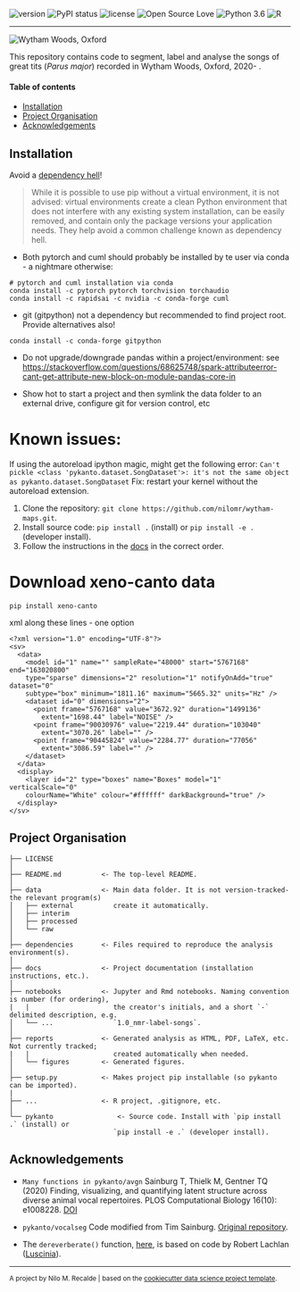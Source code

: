 ![version](https://img.shields.io/badge/package_version-0.1.0-orange)
![PyPI status](https://img.shields.io/pypi/status/ansicolortags.svg)
![license](https://img.shields.io/github/license/mashape/apistatus.svg)
![Open Source Love](https://img.shields.io/badge/open%20source%3F-yes!-lightgrey)
![Python 3.6](https://img.shields.io/badge/python-3.6-brightgreen.svg)
![R](https://img.shields.io/badge/R-3.6.2-informational)

***

![Wytham Woods, Oxford](/resources/README_img/wytham_net.jpg)

This repository contains code to segment, label and analyse the songs of great tits (*Parus major*) recorded in Wytham Woods, Oxford, 2020- .

#### Table of contents
  - [Installation](#installation)
  - [Project Organisation](#project-organisation)
  - [Acknowledgements](#acknowledgements)

## Installation

Avoid a [dependency hell](https://en.wikipedia.org/wiki/Dependency_hell)!
 > While it is possible to use pip without a virtual environment, it is not advised: virtual environments create a clean Python environment that does not interfere with any existing system installation, can be easily removed, and contain only the package versions your application needs. They help avoid a common challenge known as dependency hell.

- Both pytorch and cuml should probably be installed by te user via conda - a nightmare otherwise:

```
# pytorch and cuml installation via conda
conda install -c pytorch pytorch torchvision torchaudio   
conda install -c rapidsai -c nvidia -c conda-forge cuml 
```

- git (gitpython) not a dependency but recommended to find project root. Provide alternatives also! 
```
conda install -c conda-forge gitpython
```

- Do not upgrade/downgrade pandas within a project/environment: see https://stackoverflow.com/questions/68625748/spark-attributeerror-cant-get-attribute-new-block-on-module-pandas-core-in

- Show hot to start a project and then symlink the data folder to an external drive, configure git for version control, etc

# Known issues:
If using the autoreload ipython magic, might get the following error:
`Can't pickle <class 'pykanto.dataset.SongDataset'>: it's not the same object as pykanto.dataset.SongDataset`
Fix: restart your kernel without the autoreload extension.

1. Clone the repository:
`git clone https://github.com/nilomr/wytham-maps.git`.
2. Install source code:
`pip install .` (install) or `pip install -e .` (developer install).
3. Follow the instructions in the [docs](/docs) in the correct order.


# Download xeno-canto data
```
pip install xeno-canto
```

xml along these lines - one option
```
<?xml version="1.0" encoding="UTF-8"?>
<sv>
  <data>
    <model id="1" name="" sampleRate="48000" start="5767168" end="163020800" 
    type="sparse" dimensions="2" resolution="1" notifyOnAdd="true" dataset="0" 
    subtype="box" minimum="1811.16" maximum="5665.32" units="Hz" />
    <dataset id="0" dimensions="2">
      <point frame="5767168" value="3672.92" duration="1499136" 
        extent="1698.44" label="NOISE" />
      <point frame="90030976" value="2219.44" duration="103040" 
        extent="3070.26" label="" />
      <point frame="90445824" value="2284.77" duration="77056" 
        extent="3086.59" label="" />
    </dataset>
  </data>
  <display>
    <layer id="2" type="boxes" name="Boxes" model="1"  verticalScale="0"  
    colourName="White" colour="#ffffff" darkBackground="true" />
  </display>
</sv>
```
## Project Organisation


    ├── LICENSE
    │
    ├── README.md          <- The top-level README.
    │
    ├── data               <- Main data folder. It is not version-tracked-the relevant program(s)  
    │   ├── external          create it automatically.
    │   ├── interim        
    │   ├── processed      
    │   └── raw            
    │
    ├── dependencies       <- Files required to reproduce the analysis environment(s).
    │
    ├── docs               <- Project documentation (installation instructions, etc.).
    │
    ├── notebooks          <- Jupyter and Rmd notebooks. Naming convention is number (for ordering),
    |   |                     the creator's initials, and a short `-` delimited description, e.g.
    │   └── ...               `1.0_nmr-label-songs`.  
    │                         
    ├── reports            <- Generated analysis as HTML, PDF, LaTeX, etc. Not currently tracked;
    |   |                     created automatically when needed.
    │   └── figures        <- Generated figures.
    │
    ├── setup.py           <- Makes project pip installable (so pykanto can be imported).
    |
    ├── ...                <- R project, .gitignore, etc.
    │
    └── pykanto                <- Source code. Install with `pip install .` (install) or 
                              `pip install -e .` (developer install).

## Acknowledgements


- `Many functions in pykanto/avgn` 
Sainburg T, Thielk M, Gentner TQ (2020) Finding, visualizing, and quantifying latent structure across diverse animal vocal repertoires. PLOS Computational Biology 16(10): e1008228. [DOI](https://doi.org/10.1371/journal.pcbi.1008228)

- `pykanto/vocalseg` Code modified from Tim Sainburg. [Original repository](https://github.com/timsainb/vocalization-segmentation).

- The `dereverberate()` function, [here](https://github.com/nilomr/great-tit-song/blob/24d9527d0512e6d735e9849bc816511c9eb24f99/pykanto/greti/audio/filter.py#L66), is based on code by Robert Lachlan ([Luscinia](https://rflachlan.github.io/Luscinia/)).

--------

<p><small>A project by Nilo M. Recalde | based on the <a target="_blank" href="https://drivendata.github.io/cookiecutter-data-science/">cookiecutter data science project template</a>.</small></p>
